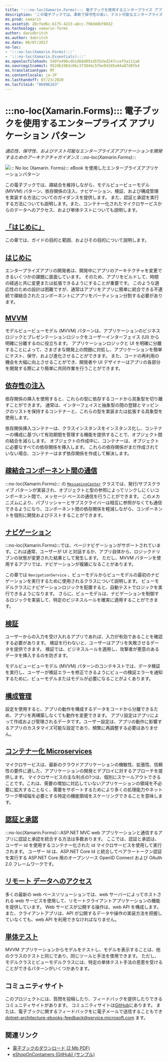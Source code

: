 ```yaml
---
title: ':::no-loc(Xamarin.Forms)::: 電子ブックを使用するエンタープライズ アプリケーション パターン'
description: 'この電子ブックでは、柔軟で保守性の高い、テスト可能なエンタープライズアプリケーションを開発するためのアーキテクチャガイダンスを提供し :::no-loc(Xamarin.Forms)::: ます。'
ms.prod: xamarin
ms.assetid: 28cfed6c-6175-4223-a8cc-798d40bf0832
ms.technology: xamarin-forms
author: davidbritch
ms.author: dabritch
ms.date: 08/07/2017
no-loc:
- ':::no-loc(Xamarin.Forms):::'
- ':::no-loc(Xamarin.Essentials):::'
ms.openlocfilehash: 549fe496cdb1d68d091d5fb3ed247ccef5a111a8
ms.sourcegitcommit: 952db1983c0bc373844c5fbe9d185e04a87d8fb4
ms.translationtype: MT
ms.contentlocale: ja-JP
ms.lasthandoff: 07/23/2020
ms.locfileid: "86996163"
---
```

# <a name="enterprise-application-patterns-using-no-locxamarinforms-ebook"></a>:::no-loc(Xamarin.Forms)::: 電子ブックを使用するエンタープライズ アプリケーション パターン

_適応性、保守性、およびテスト可能なエンタープライズアプリケーションを開発するためのアーキテクチャガイダンス :::no-loc(Xamarin.Forms):::_

![::: No loc (Xamarin. Forms)::: eBook を使用したエンタープライズアプリケーションパターン](images/cover-sml.png)

この電子ブックでは、疎結合を維持しながら、モデルビュービューモデル (MVVM) パターン、依存関係の注入、ナビゲーション、検証、および構成管理を実装する方法についてのガイダンスを提供します。 また、認証と承認を実行する方法についても説明します。また、コンテナー化されたマイクロサービスからのデータへのアクセス、および単体テストについても説明します。

## <a name="preface"></a>[「はじめに」](preface.md)

この章では、ガイドの目的と範囲、およびその目的について説明します。

## <a name="introduction"></a>[はじめに](introduction.md)

エンタープライズアプリの開発者は、開発中にアプリのアーキテクチャを変更できるいくつかの課題に直面しています。 そのため、アプリをビルドして、時間の経過と共に変更または拡張できるようにすることが重要です。 このような適応性のための設計は困難ですが、通常はアプリをアプリに簡単に統合できる不連続で疎結合されたコンポーネントにアプリをパーティション分割する必要があります。

## <a name="mvvm"></a>[MVVM](mvvm.md)

モデルビュービューモデル (MVVM) パターンは、アプリケーションのビジネスロジックとプレゼンテーションロジックをユーザーインターフェイス (UI) から明確に分離するのに役立ちます。 アプリケーションロジックと UI を明確に分離することによって、さまざまな開発上の問題に対処し、アプリケーションを簡単にテスト、保守、および進化させることができます。 また、コードの再利用の機会を大幅に向上させることができ、開発者や UI デザイナーはアプリの各部分を開発する際により簡単に共同作業を行うことができます。

## <a name="dependency-injection"></a>[依存性の注入](dependency-injection.md)

依存関係の挿入を使用すると、これらの型に依存するコードから具象型を切り離すことができます。 通常は、インターフェイスと抽象型の間の登録とマッピングのリストを保持するコンテナーと、これらの型を実装または拡張する具象型を使用します。

依存関係挿入コンテナーは、クラスインスタンスをインスタンス化し、コンテナーの構成に基づいて有効期間を管理する機能を提供することで、オブジェクト間の結合を減らします。 オブジェクトの作成中に、コンテナーは、オブジェクトに必要なすべての依存関係を挿入します。 これらの依存関係がまだ作成されていない場合、コンテナーはまず依存関係を作成して解決します。

## <a name="communicating-between-loosely-coupled-components"></a>[疎結合コンポーネント間の通信](communicating-between-loosely-coupled-components.md)

:::no-loc(Xamarin.Forms)::: の [`MessagingCenter`](xref::::no-loc(Xamarin.Forms):::.MessagingCenter) クラスでは、発行/サブスクライブ パターンが実装され、オブジェクトと型の参照によってリンクしにくいコンポーネント間で、メッセージ ベースの通信を行うことができます。 このメカニズムにより、パブリッシャーとサブスクライバーは相互に参照がなくても通信できるようになり、コンポーネント間の依存関係を軽減しながら、コンポーネントを個別に開発およびテストすることができます。

## <a name="navigation"></a>[ナビゲーション](navigation.md)

:::no-loc(Xamarin.Forms):::では、ページナビゲーションがサポートされています。これは通常、ユーザーが UI と対話するか、アプリ自体から、ロジックドリブンの状態が変更された結果として発生します。 ただし、MVVM パターンを使用するアプリでは、ナビゲーションが複雑になることがあります。

この章では `NavigationService` 、ビューモデルからビューモデルの最初のナビゲーションを実行するために使用されるクラスについて説明します。 ビューモデルクラスにナビゲーションロジックを配置すると、自動テストでロジックを実行できるようになります。 さらに、ビューモデルは、ナビゲーションを制御するロジックを実装して、特定のビジネスルールを確実に適用することができます。

## <a name="validation"></a>[検証](validation.md)

ユーザーからの入力を受け入れるアプリであれば、入力が有効であることを確認する必要があります。 検証を行わないと、ユーザーはアプリを失敗させるデータを提供できます。 検証では、ビジネスルールを適用し、攻撃者が悪意のあるデータを挿入するのを防ぎます。

モデルビュービューモデル (MVVM) パターンのコンテキストでは、データ検証を実行し、ユーザーが検証エラーを修正できるようにビューの検証エラーを通知するために、ビューモデルまたはモデルが必要になることがよくあります。

## <a name="configuration-management"></a>[構成管理](configuration-management.md)

設定を使用すると、アプリの動作を構成するデータをコードから分離できるため、アプリを再構築しなくても動作を変更できます。 アプリ設定はアプリによって作成および管理されるデータです。ユーザー設定は、アプリの動作に影響するアプリのカスタマイズ可能な設定であり、頻繁に再調整する必要はありません。

## <a name="containerized-microservices"></a>[コンテナー化 Microservices](containerized-microservices.md)

マイクロサービスは、最新のクラウドアプリケーションの機敏性、拡張性、信頼性の要件に適した、アプリケーションの開発とデプロイに対するアプローチを提供します。 マイクロサービスの主な利点の1つは、個別にスケールアウトできることです。これは、需要の増加に対応していないアプリケーションの領域を不必要に拡大することなく、需要をサポートするためにより多くの処理能力やネットワーク帯域幅を必要とする特定の機能領域をスケーリングできることを意味します。

## <a name="authentication-and-authorization"></a>[認証と承認](authentication-and-authorization.md)

:::no-loc(Xamarin.Forms):::ASP.NET MVC web アプリケーションと通信するアプリに認証と承認を統合する方法は多数あります。 ここでは、認証と承認は、ユーザー id を使用するコンテナー化された id マイクロサービスを使用して実行されます。 ユーザー Id は、ASP.NET Core Id と統合してベアラートークン認証を実行する ASP.NET Core 用のオープンソース OpenID Connect および OAuth 2.0 フレームワークです。

## <a name="accessing-remote-data"></a>[リモート データへのアクセス](accessing-remote-data.md)

多くの最新の web ベースソリューションでは、web サーバーによってホストされる web サービスを使用して、リモートクライアントアプリケーションの機能を提供しています。 Web サービスが公開する操作は、web API を構成します。また、クライアントアプリは、API が公開するデータや操作の実装方法を把握していなくても、web API を利用できなければなりません。

## <a name="unit-testing"></a>[単体テスト](unit-testing.md)

MVVM アプリケーションからモデルをテストし、モデルを表示することは、他のクラスのテストと同じであり、同じツールと手法を使用できます。 ただし、モデルクラスとビューモデルクラスには、特定の単体テスト手法の恩恵を受けることができるパターンがいくつかあります。

## <a name="community-site"></a>コミュニティサイト

このプロジェクトには、質問を投稿したり、フィードバックを提供したりできるコミュニティサイトがあります。 コミュニティサイトは[GitHub](https://github.com/dotnet-architecture/eShopOnContainers)にあります。 または、電子ブックに関するフィードバックをに電子メールで送信することもでき [dotnet-architecture-ebooks-feedback@service.microsoft.com](mailto:dotnet-architecture-ebooks-feedback@service.microsoft.com) ます。

## <a name="related-links"></a>関連リンク

- [電子ブックのダウンロード (2 Mb PDF)](https://aka.ms/xamarinpatternsebook)
- [eShopOnContainers (GitHub) (サンプル)](https://github.com/dotnet-architecture/eShopOnContainers)
